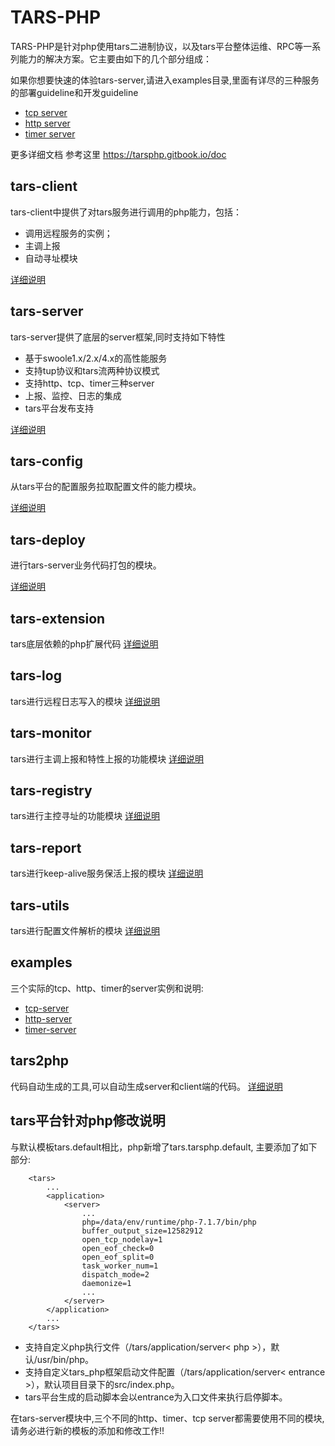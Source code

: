 # TARS-PHP 

TARS-PHP是针对php使用tars二进制协议，以及tars平台整体运维、RPC等一系列能力的解决方案。它主要由如下的几个部分组成：

如果你想要快速的体验tars-server,请进入examples目录,里面有详尽的三种服务的部署guideline和开发guideline
* [tcp server](https://github.com/TarsPHP/TarsPHP/blob/master/examples/tars-tcp-server/README.md)
* [http server](https://github.com/TarsPHP/TarsPHP/blob/master/examples/tars-http-server/README.md)
* [timer server ](https://github.com/TarsPHP/TarsPHP/blob/master/examples/tars-timer-server/README.md)

更多详细文档 参考这里 https://tarsphp.gitbook.io/doc

## tars-client

tars-client中提供了对tars服务进行调用的php能力，包括：

* 调用远程服务的实例；
* 主调上报
* 自动寻址模块

[详细说明](https://github.com/TarsPHP/tars-client/blob/master/README.md)

## tars-server
tars-server提供了底层的server框架,同时支持如下特性

* 基于swoole1.x/2.x/4.x的高性能服务
* 支持tup协议和tars流两种协议模式
* 支持http、tcp、timer三种server
* 上报、监控、日志的集成
* tars平台发布支持

[详细说明](https://github.com/TarsPHP/tars-server/blob/master/README.md)

## tars-config 

从tars平台的配置服务拉取配置文件的能力模块。

[详细说明](https://github.com/TarsPHP/tars-config/blob/master/README.md)

## tars-deploy 

进行tars-server业务代码打包的模块。

[详细说明](https://github.com/TarsPHP/tars-deploy/blob/master/README.md)

## tars-extension

tars底层依赖的php扩展代码
[详细说明](https://github.com/TarsPHP/tars-extension/blob/master/README.md)
 
## tars-log

tars进行远程日志写入的模块
[详细说明](https://github.com/TarsPHP/tars-log/blob/master/README.md)
 
## tars-monitor

tars进行主调上报和特性上报的功能模块
[详细说明](https://github.com/TarsPHP/tars-monitor/blob/master/README.md)
 
## tars-registry
 
tars进行主控寻址的功能模块
[详细说明](https://github.com/TarsPHP/tars-registry/blob/master/README.md)
 
## tars-report
 
tars进行keep-alive服务保活上报的模块
[详细说明](https://github.com/TarsPHP/tars-report/blob/master/README.md)

## tars-utils
 
tars进行配置文件解析的模块
[详细说明](https://github.com/TarsPHP/tars-utils/blob/master/README.md)

## examples

三个实际的tcp、http、timer的server实例和说明:
* [tcp-server](https://github.com/TarsPHP/TarsPHP/tree/master/examples/tars-tcp-server)
* [http-server](https://github.com/TarsPHP/TarsPHP/tree/master/examples/tars-http-server)
* [timer-server](https://github.com/TarsPHP/TarsPHP/tree/master/examples/tars-timer-server) 

## tars2php 

代码自动生成的工具,可以自动生成server和client端的代码。
[详细说明](https://github.com/TarsPHP/tars2php/blob/master/README.md)
 
## tars平台针对php修改说明

与默认模板tars.default相比，php新增了tars.tarsphp.default, 主要添加了如下部分:

```
    <tars>
        ...
        <application>
            <server>
                ...
                php=/data/env/runtime/php-7.1.7/bin/php
                buffer_output_size=12582912
                open_tcp_nodelay=1
                open_eof_check=0
                open_eof_split=0
                task_worker_num=1
                dispatch_mode=2
                daemonize=1
                ...
            </server>
        </application>
        ...
    </tars>
```
* 支持自定义php执行文件（/tars/application/server< php >），默认/usr/bin/php。
* 支持自定义tars_php框架启动文件配置（/tars/application/server< entrance >），默认项目目录下的src/index.php。
* tars平台生成的启动脚本会以entrance为入口文件来执行启停脚本。

在tars-server模块中,三个不同的http、timer、tcp server都需要使用不同的模块,请务必进行新的模板的添加和修改工作!!

    
